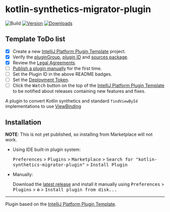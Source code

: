 # kotlin-synthetics-migrator-plugin

![Build](https://github.com/dallasgutauckis/kotlin-synthetics-migrator-plugin/workflows/Build/badge.svg)
[![Version](https://img.shields.io/jetbrains/plugin/v/PLUGIN_ID.svg)](https://plugins.jetbrains.com/plugin/PLUGIN_ID)
[![Downloads](https://img.shields.io/jetbrains/plugin/d/PLUGIN_ID.svg)](https://plugins.jetbrains.com/plugin/PLUGIN_ID)

## Template ToDo list
- [x] Create a new [IntelliJ Platform Plugin Template][template] project.
- [x] Verify the [pluginGroup](/gradle.properties), [plugin ID](/src/main/resources/META-INF/plugin.xml) and [sources package](/src/main/kotlin).
- [x] Review the [Legal Agreements](https://plugins.jetbrains.com/docs/marketplace/legal-agreements.html).
- [ ] [Publish a plugin manually](https://www.jetbrains.org/intellij/sdk/docs/basics/getting_started/publishing_plugin.html) for the first time.
- [ ] Set the Plugin ID in the above README badges.
- [ ] Set the [Deployment Token](https://plugins.jetbrains.com/docs/marketplace/plugin-upload.html).
- [ ] Click the <kbd>Watch</kbd> button on the top of the [IntelliJ Platform Plugin Template][template] to be notified about releases containing new features and fixes.

<!-- Plugin description -->
A plugin to convert Kotlin synthetics and standard `findViewById` implementations to use [ViewBinding](https://developer.android.com/topic/libraries/view-binding)
<!-- Plugin description end -->

## Installation

**NOTE**: This is not yet published, so installing from Marketplace will not work.

- Using IDE built-in plugin system:
  
  <kbd>Preferences</kbd> > <kbd>Plugins</kbd> > <kbd>Marketplace</kbd> > <kbd>Search for "kotlin-synthetics-migrator-plugin"</kbd> >
  <kbd>Install Plugin</kbd>
  
- Manually:

  Download the [latest release](https://github.com/dallasgutauckis/kotlin-synthetics-migrator-plugin/releases/latest) and install it manually using
  <kbd>Preferences</kbd> > <kbd>Plugins</kbd> > <kbd>⚙️</kbd> > <kbd>Install plugin from disk...</kbd>


---
Plugin based on the [IntelliJ Platform Plugin Template][template].

[template]: https://github.com/JetBrains/intellij-platform-plugin-template

